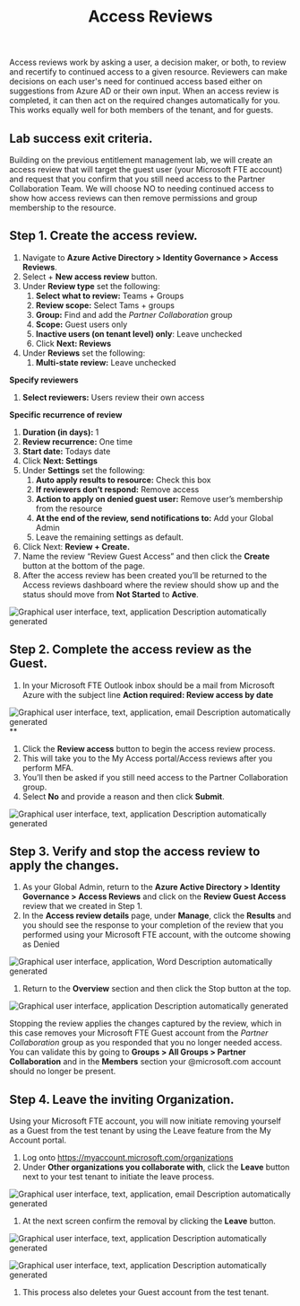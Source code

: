 ﻿---
id: govaccrev
title: Access Reviews 
sidebar_label: Access Reviews
slug: /govaccrev
---



Access reviews work by asking a user, a decision maker, or both, to review and recertify to continued access to a given resource. Reviewers can make decisions on each user's need for continued access based either on suggestions from Azure AD or their own input. When an access review is completed, it can then act on the required changes automatically for you. This works equally well for both members of the tenant, and for guests.

## Lab success exit criteria.
Building on the previous entitlement management lab, we will create an access review that will target the guest user (your Microsoft FTE account) and request that you confirm that you still need access to the Partner Collaboration Team. We will choose NO to needing continued access to show how access reviews can then remove permissions and group membership to the resource.

## Step 1. Create the access review. 
1. Navigate to **Azure Active Directory > Identity Governance > Access Reviews**.
1. Select + **New access review** button.
1. Under **Review type** set the following:
   1. **Select what to review:** Teams + Groups
   1. **Review scope:** Select Tams + groups
   1. **Group:** Find and add the *Partner Collaboration* group
   1. **Scope:** Guest users only
   1. **Inactive users (on tenant level) only**: Leave unchecked
   1. Click **Next: Reviews**
1. Under **Reviews** set the following:
   1. **Multi-state review:** Leave unchecked

**Specify reviewers**

1. **Select reviewers:** Users review their own access

**Specific recurrence of review**

1. **Duration (in days):** 1
1. **Review recurrence:** One time
1. **Start date:** Todays date
1. Click **Next: Settings**
1. Under **Settings** set the following:
   1. **Auto apply results to resource:** Check this box
   1. **If reviewers don’t respond:** Remove access
   1. **Action to apply on denied guest user:** Remove user’s membership from the resource
   1. **At the end of the review, send notifications to:** Add your Global Admin
   1. Leave the remaining settings as default.
1. Click Next: **Review + Create.**
1. Name the review “Review Guest Access” and then click the **Create** button at the bottom of the page.
1. After the access review has been created you’ll be returned to the Access reviews dashboard where the review should show up and the status should move from **Not Started** to **Active**.

![Graphical user interface, text, application Description automatically generated](img/govaccrev.001.png)
## Step 2. Complete the access review as the Guest.
1. In your Microsoft FTE Outlook inbox should be a mail from Microsoft Azure with the subject line **Action required: Review access by __date__**


![Graphical user interface, text, application, email Description automatically generated](img/govaccrev.002.png)**


1. Click the **Review access** button to begin the access review process. 
1. This will take you to the My Access portal/Access reviews after you perform MFA.
1. You’ll then be asked if you still need access to the Partner Collaboration group.
1. Select **No** and provide a reason and then click **Submit**.

![Graphical user interface, text, application Description automatically generated](img/govaccrev.003.png)
## Step 3. Verify and stop the access review to apply the changes.
1. As your Global Admin, return to the **Azure Active Directory > Identity Governance > Access Reviews** and click on the **Review Guest Access** review that we created in Step 1.
1. In the **Access review details** page, under **Manage**, click the **Results** and you should see the response to your completion of the review that you performed using your Microsoft FTE account, with the outcome showing as Denied


![Graphical user interface, application, Word Description automatically generated](img/govaccrev.004.png)

1. Return to the **Overview** section and then click the Stop button at the top.

![Graphical user interface, application Description automatically generated](img/govaccrev.005.png)

Stopping the review applies the changes captured by the review, which in this case removes your Microsoft FTE Guest account from the *Partner Collaboration* group as you responded that you no longer needed access. You can validate this by going to **Groups > All Groups > Partner Collaboration** and in the **Members** section your @microsoft.com account should no longer be present. 

## Step 4. Leave the inviting Organization.
Using your Microsoft FTE account, you will now initiate removing yourself as a Guest from the test tenant by using the Leave feature from the My Account portal.

1. Log onto <https://myaccount.microsoft.com/organizations>
1. Under **Other organizations you collaborate with**, click the **Leave** button next to your test tenant to initiate the leave process.

![Graphical user interface, text, application, email Description automatically generated](img/govaccrev.006.png)

1. At the next screen confirm the removal by clicking the **Leave** button.

![Graphical user interface, text, application Description automatically generated](img/govaccrev.007.png)

![Graphical user interface, text, application Description automatically generated](img/govaccrev.008.png)

1. This process also deletes your Guest account from the test tenant.
